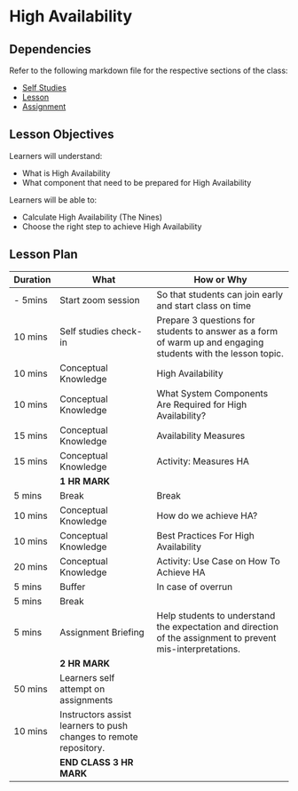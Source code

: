 # High Availability

## Dependencies

Refer to the following markdown file for the respective sections of the class:
- [Self Studies](./studies.md)
- [Lesson](./lesson.md)
- [Assignment](./assignment.md)

## Lesson Objectives

Learners will understand:
- What is High Availability
- What component that need to be prepared for High Availability

Learners will be able to:
- Calculate High Availability (The Nines)
- Choose the right step to achieve High Availability


## Lesson Plan

|Duration|What|How or Why|
|--------|-----|-------|
|- 5mins |Start zoom session|So that students can join early and start class on time|
|10 mins|Self studies check-in|Prepare 3 questions for students to answer as a form of warm up and engaging students with the lesson topic.|
|10 mins|Conceptual Knowledge| High Availability|
|10 mins|Conceptual Knowledge| What System Components Are Required for High Availability?|
|15 mins|Conceptual Knowledge| Availability Measures|
|15 mins|Conceptual Knowledge| Activity: Measures HA|
||**1 HR MARK**|
|5 mins|Break|Break|
|10 mins|Conceptual Knowledge| How do we achieve HA?|
|10 mins|Conceptual Knowledge| Best Practices For High Availability|
|20 mins|Conceptual Knowledge| Activity: Use Case on How To Achieve HA|
|5 mins|Buffer|In case of overrun|
|5 mins|Break||
|5 mins|Assignment Briefing|Help students to understand the expectation and direction of the assignment to prevent mis-interpretations.|
||**2 HR MARK**|
|50 mins|Learners self attempt on assignments|
|10 mins|Instructors assist learners to push changes to remote repository.|
||**END CLASS 3 HR MARK**|


